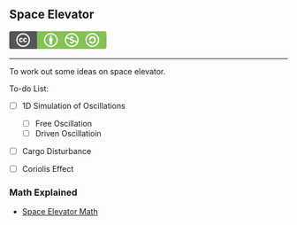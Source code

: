 ## Space Elevator

![CC BY-NC-SA](assets/cc_byncsa.png)



-----

To work out some ideas on space elevator.

To-do List:

- [ ] 1D Simulation of Oscillations
  - [ ] Free Oscillation
  - [ ] Driven Oscillatioin
- [ ] Cargo Disturbance
- [ ] Coriolis Effect


### Math Explained

* [Space Elevator Math](docs/spaceElevatorOscillations.md)
